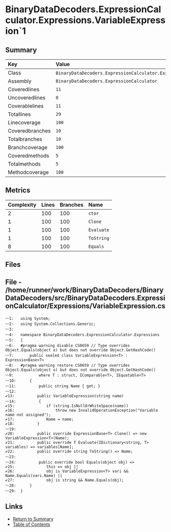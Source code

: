 ﻿# BinaryDataDecoders.ExpressionCalculator.Expressions.VariableExpression`1

## Summary

| Key             | Value                                                                      |
| :-------------- | :------------------------------------------------------------------------- |
| Class           | `BinaryDataDecoders.ExpressionCalculator.Expressions.VariableExpression`1` |
| Assembly        | `BinaryDataDecoders.ExpressionCalculator`                                  |
| Coveredlines    | `11`                                                                       |
| Uncoveredlines  | `0`                                                                        |
| Coverablelines  | `11`                                                                       |
| Totallines      | `29`                                                                       |
| Linecoverage    | `100`                                                                      |
| Coveredbranches | `10`                                                                       |
| Totalbranches   | `10`                                                                       |
| Branchcoverage  | `100`                                                                      |
| Coveredmethods  | `5`                                                                        |
| Totalmethods    | `5`                                                                        |
| Methodcoverage  | `100`                                                                      |

## Metrics

| Complexity | Lines | Branches | Name       |
| :--------- | :---- | :------- | :--------- |
| 2          | 100   | 100      | `ctor`     |
| 1          | 100   | 100      | `Clone`    |
| 1          | 100   | 100      | `Evaluate` |
| 1          | 100   | 100      | `ToString` |
| 8          | 100   | 100      | `Equals`   |

## Files

## File - /home/runner/work/BinaryDataDecoders/BinaryDataDecoders/src/BinaryDataDecoders.ExpressionCalculator/Expressions/VariableExpression.cs

```CSharp
〰1:   using System;
〰2:   using System.Collections.Generic;
〰3:   
〰4:   namespace BinaryDataDecoders.ExpressionCalculator.Expressions
〰5:   {
〰6:   #pragma warning disable CS0659 // Type overrides Object.Equals(object o) but does not override Object.GetHashCode()
〰7:       public sealed class VariableExpression<T> : ExpressionBase<T>
〰8:   #pragma warning restore CS0659 // Type overrides Object.Equals(object o) but does not override Object.GetHashCode()
〰9:           where T : struct, IComparable<T>, IEquatable<T>
〰10:      {
〰11:          public string Name { get; }
〰12:  
✔13:          public VariableExpression(string name)
〰14:          {
✔15:              if (string.IsNullOrWhiteSpace(name))
✔16:                  throw new InvalidOperationException("Variable name not assigned");
✔17:              Name = name;
✔18:          }
〰19:  
✔20:          public override ExpressionBase<T> Clone() => new VariableExpression<T>(Name);
✔21:          public override T Evaluate(IDictionary<string, T> variables) => variables[Name];
✔22:          public override string ToString() => Name;
〰23:  
〰24:          public override bool Equals(object obj) =>
✔25:              this == obj ||
✔26:              obj is VariableExpression<T> vari && Name.Equals(vari.Name) ||
✔27:              obj is string && Name.Equals(obj);
〰28:      }
〰29:  }
```

## Links

* [Return to Summary](Summary.md)
* [Table of Contents](../TOC.md)

